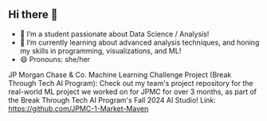 ## Hi there 👋


- 🤔 I’m a student passionate about Data Science / Analysis!
- 🌱 I’m currently learning about advanced analysis techniques, and honing my skills in programming, visualizations, and ML!
- 😄 Pronouns: she/her

JP Morgan Chase & Co. Machine Learning Challenge Project (Break Through Tech AI Program): Check out my team's project repository for the real-world ML project we worked on for JPMC for over 3 months, as part of the Break Through Tech AI Program's Fall 2024 AI Studio! 
Link: https://github.com/JPMC-1-Market-Maven


